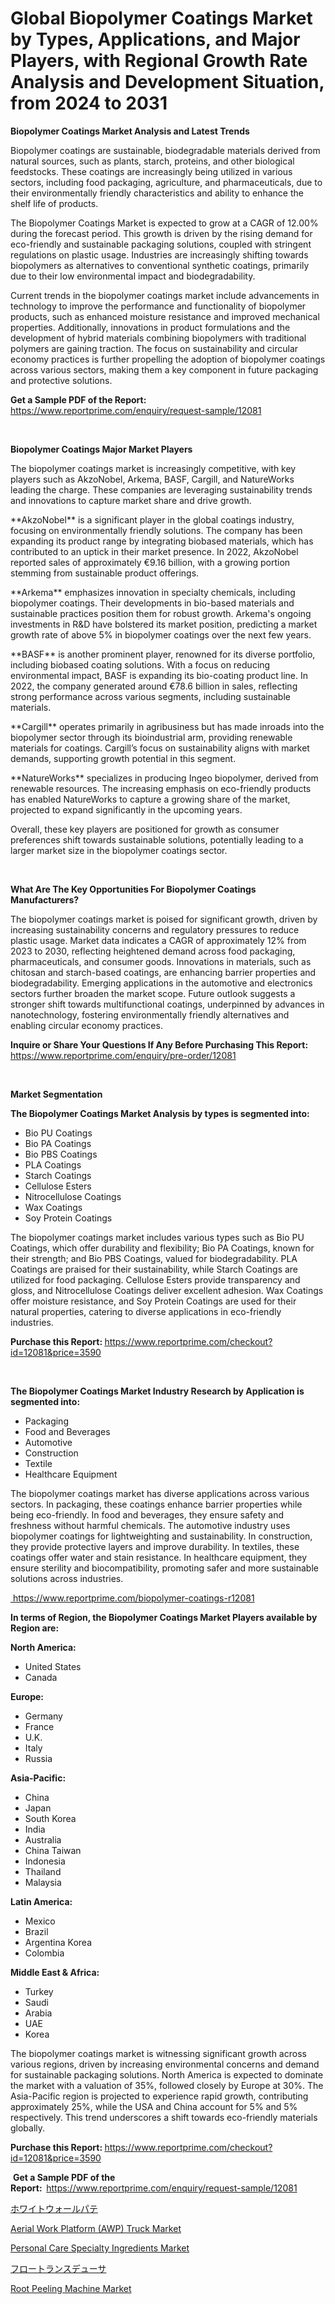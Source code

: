 <p><h1>Global Biopolymer Coatings Market by Types, Applications, and Major Players, with Regional Growth Rate Analysis and Development Situation, from 2024 to 2031</h1></p><p><strong>Biopolymer Coatings Market Analysis and Latest Trends</strong></p>
<p><p>Biopolymer coatings are sustainable, biodegradable materials derived from natural sources, such as plants, starch, proteins, and other biological feedstocks. These coatings are increasingly being utilized in various sectors, including food packaging, agriculture, and pharmaceuticals, due to their environmentally friendly characteristics and ability to enhance the shelf life of products. </p><p>The Biopolymer Coatings Market is expected to grow at a CAGR of 12.00% during the forecast period. This growth is driven by the rising demand for eco-friendly and sustainable packaging solutions, coupled with stringent regulations on plastic usage. Industries are increasingly shifting towards biopolymers as alternatives to conventional synthetic coatings, primarily due to their low environmental impact and biodegradability.</p><p>Current trends in the biopolymer coatings market include advancements in technology to improve the performance and functionality of biopolymer products, such as enhanced moisture resistance and improved mechanical properties. Additionally, innovations in product formulations and the development of hybrid materials combining biopolymers with traditional polymers are gaining traction. The focus on sustainability and circular economy practices is further propelling the adoption of biopolymer coatings across various sectors, making them a key component in future packaging and protective solutions.</p></p>
<p><strong>Get a Sample PDF of the Report:&nbsp;</strong> <a href="https://www.reportprime.com/enquiry/request-sample/12081">https://www.reportprime.com/enquiry/request-sample/12081</a></p>
<p>&nbsp;</p>
<p><strong>Biopolymer Coatings Major Market Players</strong></p>
<p><p>The biopolymer coatings market is increasingly competitive, with key players such as AkzoNobel, Arkema, BASF, Cargill, and NatureWorks leading the charge. These companies are leveraging sustainability trends and innovations to capture market share and drive growth.</p><p>**AkzoNobel** is a significant player in the global coatings industry, focusing on environmentally friendly solutions. The company has been expanding its product range by integrating biobased materials, which has contributed to an uptick in their market presence. In 2022, AkzoNobel reported sales of approximately €9.16 billion, with a growing portion stemming from sustainable product offerings.</p><p>**Arkema** emphasizes innovation in specialty chemicals, including biopolymer coatings. Their developments in bio-based materials and sustainable practices position them for robust growth. Arkema's ongoing investments in R&D have bolstered its market position, predicting a market growth rate of above 5% in biopolymer coatings over the next few years.</p><p>**BASF** is another prominent player, renowned for its diverse portfolio, including biobased coating solutions. With a focus on reducing environmental impact, BASF is expanding its bio-coating product line. In 2022, the company generated around €78.6 billion in sales, reflecting strong performance across various segments, including sustainable materials.</p><p>**Cargill** operates primarily in agribusiness but has made inroads into the biopolymer sector through its bioindustrial arm, providing renewable materials for coatings. Cargill’s focus on sustainability aligns with market demands, supporting growth potential in this segment.</p><p>**NatureWorks** specializes in producing Ingeo biopolymer, derived from renewable resources. The increasing emphasis on eco-friendly products has enabled NatureWorks to capture a growing share of the market, projected to expand significantly in the upcoming years.</p><p>Overall, these key players are positioned for growth as consumer preferences shift towards sustainable solutions, potentially leading to a larger market size in the biopolymer coatings sector.</p></p>
<p>&nbsp;</p>
<p><strong>What Are The Key Opportunities For Biopolymer Coatings Manufacturers?</strong></p>
<p><p>The biopolymer coatings market is poised for significant growth, driven by increasing sustainability concerns and regulatory pressures to reduce plastic usage. Market data indicates a CAGR of approximately 12% from 2023 to 2030, reflecting heightened demand across food packaging, pharmaceuticals, and consumer goods. Innovations in materials, such as chitosan and starch-based coatings, are enhancing barrier properties and biodegradability. Emerging applications in the automotive and electronics sectors further broaden the market scope. Future outlook suggests a stronger shift towards multifunctional coatings, underpinned by advances in nanotechnology, fostering environmentally friendly alternatives and enabling circular economy practices.</p></p>
<p><strong>Inquire or Share Your Questions If Any Before Purchasing This Report:</strong> <a href="https://www.reportprime.com/enquiry/pre-order/12081">https://www.reportprime.com/enquiry/pre-order/12081</a></p>
<p>&nbsp;</p>
<p><strong>Market Segmentation</strong></p>
<p><strong>The Biopolymer Coatings Market Analysis by types is segmented into:</strong></p>
<p><ul><li>Bio PU Coatings</li><li>Bio PA Coatings</li><li>Bio PBS Coatings</li><li>PLA Coatings</li><li>Starch Coatings</li><li>Cellulose Esters</li><li>Nitrocellulose Coatings</li><li>Wax Coatings</li><li>Soy Protein Coatings</li></ul></p>
<p><p>The biopolymer coatings market includes various types such as Bio PU Coatings, which offer durability and flexibility; Bio PA Coatings, known for their strength; and Bio PBS Coatings, valued for biodegradability. PLA Coatings are praised for their sustainability, while Starch Coatings are utilized for food packaging. Cellulose Esters provide transparency and gloss, and Nitrocellulose Coatings deliver excellent adhesion. Wax Coatings offer moisture resistance, and Soy Protein Coatings are used for their natural properties, catering to diverse applications in eco-friendly industries.</p></p>
<p><strong>Purchase this Report:&nbsp;</strong><a href="https://www.reportprime.com/checkout?id=12081&price=3590">https://www.reportprime.com/checkout?id=12081&price=3590</a></p>
<p>&nbsp;</p>
<p><strong>The Biopolymer Coatings Market Industry Research by Application is segmented into:</strong></p>
<p><ul><li>Packaging</li><li>Food and Beverages</li><li>Automotive</li><li>Construction</li><li>Textile</li><li>Healthcare Equipment</li></ul></p>
<p><p>The biopolymer coatings market has diverse applications across various sectors. In packaging, these coatings enhance barrier properties while being eco-friendly. In food and beverages, they ensure safety and freshness without harmful chemicals. The automotive industry uses biopolymer coatings for lightweighting and sustainability. In construction, they provide protective layers and improve durability. In textiles, these coatings offer water and stain resistance. In healthcare equipment, they ensure sterility and biocompatibility, promoting safer and more sustainable solutions across industries.</p></p>
<p><a href="https://www.reportprime.com/biopolymer-coatings-r12081">&nbsp;https://www.reportprime.com/biopolymer-coatings-r12081</a></p>
<p><strong>In terms of Region, the Biopolymer Coatings Market Players available by Region are:</strong></p>
<p>
    <p> <strong> North America: </strong>
        <ul>
            <li>United States</li>
            <li>Canada</li>
        </ul>
        </p> 
    <p> <strong> Europe: </strong>
        <ul>
            <li>Germany</li>
            <li>France</li>
            <li>U.K.</li>
            <li>Italy</li>
            <li>Russia</li>
        </ul>
        </p> 
    <p> <strong> Asia-Pacific: </strong>
        <ul>
            <li>China</li>
            <li>Japan</li>
            <li>South Korea</li>
            <li>India</li>
            <li>Australia</li>
            <li>China Taiwan</li>
            <li>Indonesia</li>
            <li>Thailand</li>
            <li>Malaysia</li>
        </ul>
        </p> 
    <p> <strong> Latin America: </strong>
        <ul>
            <li>Mexico</li>
            <li>Brazil</li>
            <li>Argentina Korea</li>
            <li>Colombia</li>
        </ul>
        </p> 
    <p> <strong> Middle East & Africa: </strong>
        <ul>
            <li>Turkey</li>
            <li>Saudi</li>
            <li>Arabia</li>
            <li>UAE</li>
            <li>Korea</li>
        </ul>
    </p>
    </p>
<p><p>The biopolymer coatings market is witnessing significant growth across various regions, driven by increasing environmental concerns and demand for sustainable packaging solutions. North America is expected to dominate the market with a valuation of 35%, followed closely by Europe at 30%. The Asia-Pacific region is projected to experience rapid growth, contributing approximately 25%, while the USA and China account for 5% and 5% respectively. This trend underscores a shift towards eco-friendly materials globally.</p></p>
<p><strong>Purchase this Report: </strong><a href="https://www.reportprime.com/checkout?id=12081&price=3590">https://www.reportprime.com/checkout?id=12081&price=3590</a></p>
<p>&nbsp;<strong>Get a Sample PDF of the Report:&nbsp;&nbsp;</strong><a href="https://www.reportprime.com/enquiry/request-sample/12081">https://www.reportprime.com/enquiry/request-sample/12081</a></p>
<p><strong></strong></p>
<p><p><a href="https://medium.com/@qyzhmeiu47/%E3%83%96%E3%83%BC%E3%83%A0%E3%82%92%E8%BF%8E%E3%81%88%E3%82%8B%E3%83%9B%E3%83%AF%E3%82%A4%E3%83%88%E3%82%A6%E3%82%A9%E3%83%BC%E3%83%AB%E3%83%91%E3%83%86%E5%B8%82%E5%A0%B4%E3%82%BB%E3%82%AF%E3%82%BF%E3%83%BC-%E5%B8%82%E5%A0%B4%E5%88%86%E6%9E%90%E3%81%A82031%E5%B9%B4%E3%81%BE%E3%81%A7%E3%81%AE%E6%88%90%E9%95%B7%E4%BA%88%E6%B8%AC-d4eb2563a3a4">ホワイトウォールパテ</a></p><p><a href="https://issuu.com/reportprime-2/docs/aerial-work-platform-awp-truck-mark_aa29af792a7cfb">Aerial Work Platform (AWP) Truck Market</a></p><p><a href="https://github.com/globismark/Market-Research-Report-List-5/blob/main/personal-care-specialty-ingredients-market.md">Personal Care Specialty Ingredients Market</a></p><p><a href="https://github.com/lababdou/Market-Research-Report-List-6/blob/main/8255712449.md">フロートランスデューサ</a></p><p><a href="https://issuu.com/reportprime-2/docs/root-peeling-machine-market-size-20_ad0f733aee92df">Root Peeling Machine Market</a></p></p>